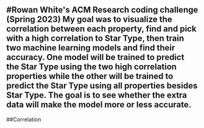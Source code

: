 #Rowan White's ACM Research coding challenge (Spring 2023)
My goal was to visualize the correlation between each property, find and pick with a high correlation to Star Type, then train two machine learning models and find their accuracy. One model will be trained to predict the Star Type using the two high correlation properties while the other will be trained to predict the Star Type using all properties besides Star Type. The goal is to see whether the extra data will make the model more or less accurate. 
---
##Correlation
